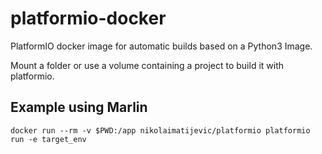 # platformio-docker

PlatformIO docker image for automatic builds based on a Python3 Image.

Mount a folder or use a volume containing a project to build it with platformio.

## Example using Marlin

`docker run --rm -v $PWD:/app nikolaimatijevic/platformio platformio run -e target_env`